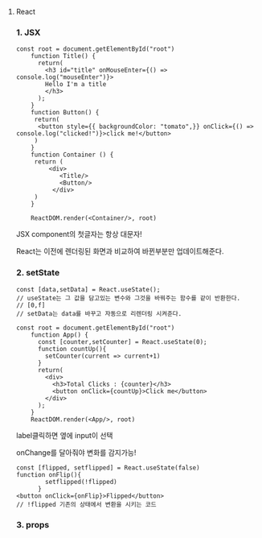 1. React

   ### 1. JSX

   ```react
   const root = document.getElementById("root")
       function Title() {
         return(
           <h3 id="title" onMouseEnter={() => console.log("mouseEnter")}>
           Hello I'm a title
           </h3>
         );
       }
       function Button() {
        return(
         <button style={{ backgroundColor: "tomato",}} onClick={() => console.log("clicked!")}>click me!</button>
        ) 
       }
       function Container () {
        return (
            <div>
               <Title/>
               <Button/>
             </div>
        )   
       }
        
       ReactDOM.render(<Container/>, root)
   ```
   
   JSX component의 첫글자는 항상 대문자!
   
   React는 이전에 렌더링된 화면과 비교하여 바뀐부분만 업데이트해준다.
   
   ### 2. setState
   
   ```react
   const [data,setData] = React.useState();
   // useState는 그 값을 담고있는 변수와 그것을 바꿔주는 함수를 같이 반환한다.
   // [0,f]
   // setData는 data를 바꾸고 자동으로 리렌더링 시켜준다.
   ```
   
   ```react
   const root = document.getElementById("root")
       function App() {
         const [counter,setCounter] = React.useState(0);
         function countUp(){
           setCounter(current => current+1)
         }
         return(
           <div>
             <h3>Total Clicks : {counter}</h3>
             <button onClick={countUp}>Click me</button>
           </div>
         );
       }
       ReactDOM.render(<App/>, root)
   ```
   
   label클릭하면 옆에 input이 선택
   
   onChange를 달아줘야 변화를 감지가능!
   
   ```react
   const [flipped, setflipped] = React.useState(false)
   function onFlip(){
           setflipped(!flipped)
         }
   <button onClick={onFlip}>Flipped</button>
   // !flipped 기존의 상태에서 변환을 시키는 코드
   ```
   
   
   
   ### 3. props
   
   ```react
   
   ```
   
   
